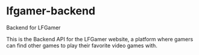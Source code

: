 # lfgamer-backend
Backend for LFGamer

This is the Backend API for the LFGamer website, a platform where gamers can find other games to play their favorite video games with.
